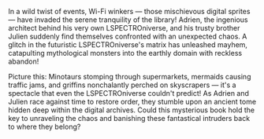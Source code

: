 In a wild twist of events, Wi-Fi winkers — those mischievous digital sprites — have invaded the serene tranquility of the library! Adrien, the ingenious architect behind his very own LSPECTROniverse, and his trusty brother Julien suddenly find themselves confronted with an unexpected chaos. A glitch in the futuristic LSPECTROniverse's matrix has unleashed mayhem, catapulting mythological monsters into the earthly domain with reckless abandon!

Picture this: Minotaurs stomping through supermarkets, mermaids causing traffic jams, and griffins nonchalantly perched on skyscrapers — it's a spectacle that even the LSPECTROniverse couldn't predict! As Adrien and Julien race against time to restore order, they stumble upon an ancient tome hidden deep within the digital archives. Could this mysterious book hold the key to unraveling the chaos and banishing these fantastical intruders back to where they belong?
